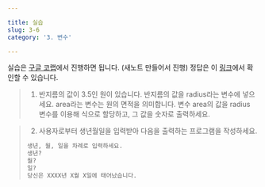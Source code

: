 ```yaml
---

title: 실습
slug: 3-6
category: '3. 변수'

---
```


실습은 [구글 코랩](https://colab.research.google.com/)에서 진행하면 됩니다. (새노트 만들어서 진행) 정답은 이 [링크](https://colab.research.google.com/drive/1mteiGdnAWfq2yBYVed4Z5wdS_OACWuso?usp=sharing)에서 확인할 수 있습니다.

> 1. 반지름의 값이 3.5인 원이 있습니다. 반지름의 값을 radius라는 변수에 넣으세요. area라는 변수는 원의 면적을 의미합니다. 변수 area의 값을 radius 변수를 이용해 식으로 할당하고, 그 값을 숫자로 출력하세요.


> 2. 사용자로부터 생년월일을 입력받아 다음을 출력하는 프로그램을 작성하세요.
> ```python
> 생년, 월, 일을 차례로 입력하세요.
> 생년?
> 월?
> 일?
> 당신은 XXXX년 X월 X일에 태어났습니다.
> ```